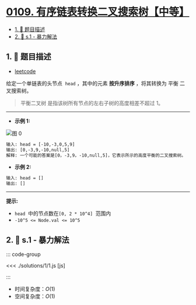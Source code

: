 # [0109. 有序链表转换二叉搜索树【中等】](https://github.com/tnotesjs/TNotes.leetcode/tree/main/notes/0109.%20%E6%9C%89%E5%BA%8F%E9%93%BE%E8%A1%A8%E8%BD%AC%E6%8D%A2%E4%BA%8C%E5%8F%89%E6%90%9C%E7%B4%A2%E6%A0%91%E3%80%90%E4%B8%AD%E7%AD%89%E3%80%91)

<!-- region:toc -->

- [1. 📝 题目描述](#1--题目描述)
- [2. 🎯 s.1 - 暴力解法](#2--s1---暴力解法)

<!-- endregion:toc -->

## 1. 📝 题目描述

- [leetcode](https://leetcode.cn/problems/convert-sorted-list-to-binary-search-tree/)

给定一个单链表的头节点  `head` ，其中的元素 **按升序排序** ，将其转换为 平衡 二叉搜索树。

> 平衡二叉树 是指该树所有节点的左右子树的高度相差不超过 1。

---

- **示例 1:**

![图 0](https://cdn.jsdelivr.net/gh/tnotesjs/imgs@main/2025-09-10-20-32-30.png)

```txt
输入: head = [-10,-3,0,5,9]
输出: [0,-3,9,-10,null,5]
解释: 一个可能的答案是[0，-3,9，-10,null,5]，它表示所示的高度平衡的二叉搜索树。
```

- **示例 2:**

```txt
输入: head = []
输出: []
```

---

**提示:**

- `head`  中的节点数在`[0, 2 * 10^4]`  范围内
- `-10^5 <= Node.val <= 10^5`

## 2. 🎯 s.1 - 暴力解法

::: code-group

<<< ./solutions/1/1.js [js]

:::

- 时间复杂度：$O(1)$
- 空间复杂度：$O(1)$
